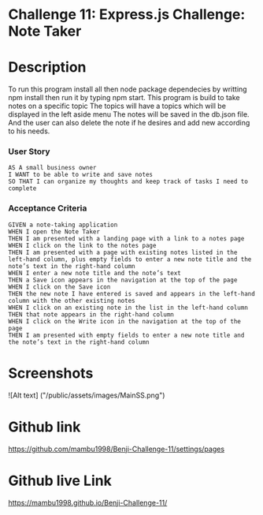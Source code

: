 # Challenge 11: Express.js Challenge: Note Taker

# Description

To run this program install all then node package dependecies by writting npm install then run it by typing npm start.
This program is build to take notes on a specific topic
The topics will have a topics which will be displayed in the left aside menu
The notes will be saved in the db.json file. And the user can also delete the note if he desires and add new according to his needs.

### User Story

```
AS A small business owner
I WANT to be able to write and save notes
SO THAT I can organize my thoughts and keep track of tasks I need to complete
```

### Acceptance Criteria

```
GIVEN a note-taking application
WHEN I open the Note Taker
THEN I am presented with a landing page with a link to a notes page
WHEN I click on the link to the notes page
THEN I am presented with a page with existing notes listed in the left-hand column, plus empty fields to enter a new note title and the note’s text in the right-hand column
WHEN I enter a new note title and the note’s text
THEN a Save icon appears in the navigation at the top of the page
WHEN I click on the Save icon
THEN the new note I have entered is saved and appears in the left-hand column with the other existing notes
WHEN I click on an existing note in the list in the left-hand column
THEN that note appears in the right-hand column
WHEN I click on the Write icon in the navigation at the top of the page
THEN I am presented with empty fields to enter a new note title and the note’s text in the right-hand column
```

# Screenshots

![Alt text] ("/public/assets/images/MainSS.png")

# Github link

https://github.com/mambu1998/Benji-Challenge-11/settings/pages

# Github live Link

https://mambu1998.github.io/Benji-Challenge-11/
